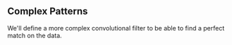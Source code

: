 ## Complex Patterns

We'll define a more complex convolutional filter to be able to find a perfect match on the data.